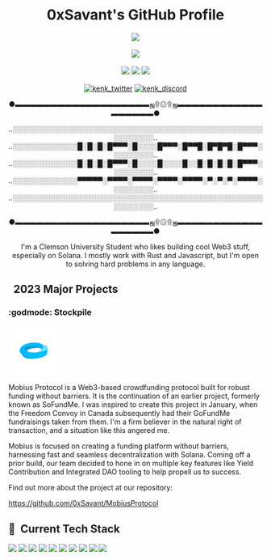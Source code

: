 <!-- markdownlint-disable MD033 -->

<h1 align="center">0xSavant's GitHub Profile</h1>

<p align="center">
<img src="img/smbsonic.png" width=200/>

<p align="center">
<img src="https://img.shields.io/badge/Web3%20Developer-blue"/>

<p align="center">
<img src="https://img.shields.io/badge/-Web3-orange"/>
<img src="https://img.shields.io/badge/-DeFi-orange"/>
<img src="https://img.shields.io/badge/-Rust-orange"/>

<p align="center">
 <a href="https://twitter.com/0xSavant" target="blank"><img align="center" src="https://img.shields.io/badge/Twitter-FFFFFF?style=for-the-badge&logo=twitter&logoColor=0077B5" alt="kenk_twitter"></a>
<a href="https://discord.gg/8hZRT7VKpb" target="blank"><img align="center" src="https://img.shields.io/badge/Discord-FFFFFF?style=for-the-badge&logo=Discord&logoColor=5865F2" alt="kenk_discord"></a>


<p align="center">●▬▬▬▬▬▬▬▬▬▬▬▬▬▬▬▬▬▬▬ஜ۩۞۩ஜ▬▬▬▬▬▬▬▬▬▬▬▬▬▬▬▬▬▬●

<p align="center">..░░░░░░░░░░░░░░░░░░░░░░░░░░░░░░░░░░░░░░░░░░░░░░░░░░░░░░░░░░..
..░░░░░░░░░░░░░█░█░█░█▀▀▀░█░░░░█▀▀▀░█▀▀█░█▀█▀█░█▀▀▀░░░░░░░░░..
..░░░░░░░░░░░░░█░█░█░█▀▀▀░█░░░░█░░░░█░░█░█░█░█░█▀▀▀░░░░░░░░░..
..░░░░░░░░░░░░░▀▀▀▀▀░▀▀▀▀░▀▀▀▀░▀▀▀▀░▀▀▀▀░▀░▀░▀░▀▀▀▀░░░░░░░░░..
..░░░░░░░░░░░░░░░░░░░░░░░░░░░░░░░░░░░░░░░░░░░░░░░░░░░░░░░░░░..</p>
<p align="center">●▬▬▬▬▬▬▬▬▬▬▬▬▬▬▬▬▬▬▬ஜ۩۞۩ஜ▬▬▬▬▬▬▬▬▬▬▬▬▬▬▬▬▬▬●
  
 <p align="center"> I'm a Clemson University Student who likes building cool Web3 stuff, especially on Solana. I mostly work with Rust and Javascript, but I'm open to solving hard problems in any language. </p>
 
 
 

## &nbsp; **2023 Major Projects**

### :godmode: Stockpile

<img align="center" src="img/mobiuslogo.png" width="100">

Mobius Protocol is a Web3-based crowdfunding protocol built for robust funding without barriers. It is the continuation of an earlier project, formerly known as SoFundMe. I was inspired to create this project in January, when the Freedom Convoy in Canada subsequently had their GoFundMe fundraisings taken from them. I'm a firm believer in the natural right of transaction, and a situation like this angered me.

Mobius is focused on creating a funding platform without barriers, harnessing fast and seamless decentralization with Solana. Coming off a prior build, our team decided to hone in on multiple key features like Yield Contribution and Integrated DAO tooling to help propell us to success.

Find out more about the project at our repository:

<https://github.com/0xSavant/MobiusProtocol>


## 🔧 &nbsp;**Current Tech Stack**

<p align="left">
<img src="https://img.shields.io/badge/Rust-FFFFFF?style=for-the-badge&logo=rust&logoColor=000000">
<img src="https://img.shields.io/badge/TypeScript-FFFFFF?style=for-the-badge&logo=javascript&logoColor=007ACC">
<img src="https://img.shields.io/badge/React-FFFFFF?style=for-the-badge&logo=react&logoColor=61DAFB">
 <img src="https://img.shields.io/badge/Node.js-FFFFFF?style=for-the-badge&logo=nextdotjs&logoColor=339933">
<img src="https://img.shields.io/badge/Node.js-FFFFFF?style=for-the-badge&logo=nodedotjs&logoColor=339933">
<img src="https://img.shields.io/badge/Github-FFFFFF?style=for-the-badge&logo=solana&logoColor=000000">
<img src="https://img.shields.io/badge/Node.js-FFFFFF?style=for-the-badge&logo=threedotjs&logoColor=339933">
 <img src="https://img.shields.io/badge/Node.js-FFFFFF?style=for-the-badge&logo=tailwindcss&logoColor=339933">
 <img src="https://img.shields.io/badge/Node.js-FFFFFF?style=for-the-badge&logo=mantine&logoColor=339933">
<img src="https://img.shields.io/badge/npm-FFFFFF?style=for-the-badge&logo=npm&logoColor=CB3837">

